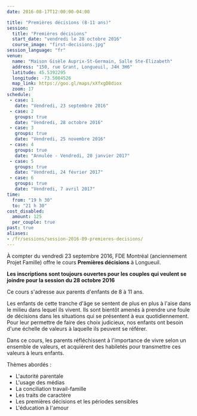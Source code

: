 ```yaml
---
date: 2016-08-17T12:00:00-04:00

title: "Premières décisions (8-11 ans)"
session:
  title: "Premières décisions"
  start_date: "vendredi le 28 octobre 2016"
  course_image: "first-decisions.jpg"
session_language: "fr"
venue:
  name: "Maison Gisèle Auprix-St-Germain, Salle Ste-Élizabeth"
  address: "150, rue Grant, Longueuil, J4H 3H6"
  latitude: 45.5392295
  longitude: -73.5084526
  map_link: https://goo.gl/maps/xXfxgD8diox
  zoom: 17
schedule:
 - case: 1
   date: "Vendredi, 23 septembre 2016"
 - case: 2
   groups: true
   date: "Vendredi, 28 octobre 2016"
 - case: 3
   groups: true
   date: "Vendredi, 25 novembre 2016"
 - case: 4
   groups: true
   date: "Annulée - Vendredi, 20 janvier 2017"
 - case: 5
   groups: true
   date: "Vendredi, 24 février 2017"
 - case: 6
   groups: true
   date: "Vendredi, 7 avril 2017"
time:
  from: "19 h 30"
  to: "21 h 30"
cost_disabled:
  amount: 125
  per_couple: true
past: true
aliases:
- /fr/sessions/session-2016-09-premieres-decisions/
---
```


À compter du vendredi 23 septembre 2016, FDE Montréal (anciennement Projet
Famille) offre le cours **Premières décisions** à Longueuil.

**Les inscriptions sont toujours ouvertes pour les couples qui veulent se
joindre pour la session du 28 octobre 2016**

Ce cours s'adresse aux parents d'enfants de 8 à 11 ans.

Les enfants de cette tranche d'âge se sentent de plus en plus à l'aise
dans le milieu dans lequel ils vivent. Ils sont bientôt amenés à
prendre une foule de décisions dans les situations qui se présentent à
eux quotidiennement. Pour leur permettre de faire des choix judicieux,
nos enfants ont besoin d'une échelle de valeurs à laquelle ils peuvent
se référer.

Dans ce cours, les parents réfléchissent à l'importance de vivre selon
un ensemble de valeurs, et acquièrent des habiletés pour transmettre
ces valeurs à leurs enfants.

Thèmes abordés :

* L'autorité parentale
* L'usage des médias
* La conciliation travail-famille
* Les traits de caractère
* Les premières décisions et les périodes sensibles
* L'éducation à l'amour
